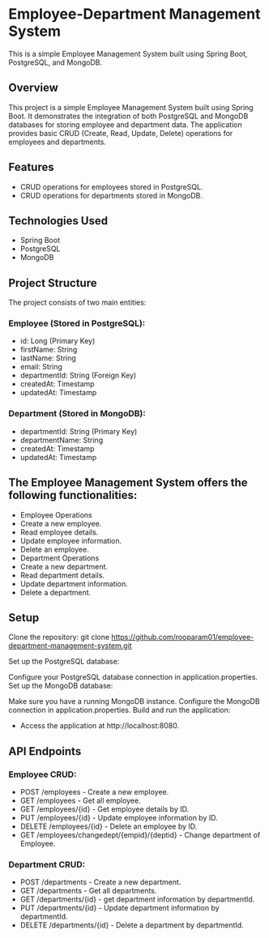 # Employee-Department Management System

This is a simple Employee Management System built using Spring Boot, PostgreSQL, and MongoDB.

## Overview
This project is a simple Employee Management System built using Spring Boot. It demonstrates the integration of both PostgreSQL and MongoDB databases for storing employee and department data. The application provides basic CRUD (Create, Read, Update, Delete) operations for employees and departments.

## Features

- CRUD operations for employees stored in PostgreSQL.
- CRUD operations for departments stored in MongoDB.

## Technologies Used
- Spring Boot
- PostgreSQL
- MongoDB

## Project Structure
The project consists of two main entities:

### Employee (Stored in PostgreSQL):

- id: Long (Primary Key)
- firstName: String
- lastName: String
- email: String
- departmentId: String (Foreign Key)
- createdAt: Timestamp
- updatedAt: Timestamp


### Department (Stored in MongoDB):

- departmentId: String (Primary Key)
- departmentName: String
- createdAt: Timestamp
- updatedAt: Timestamp

## The Employee Management System offers the following functionalities:

- Employee Operations
- Create a new employee.
- Read employee details.
- Update employee information.
- Delete an employee.
- Department Operations
- Create a new department.
- Read department details.
- Update department information.
- Delete a department.

## Setup
Clone the repository:
git clone https://github.com/rooparam01/employee-department-management-system.git

Set up the PostgreSQL database:

Configure your PostgreSQL database connection in application.properties.
Set up the MongoDB database:

Make sure you have a running MongoDB instance.
Configure the MongoDB connection in application.properties.
Build and run the application:
- Access the application at http://localhost:8080.

## API Endpoints
### Employee CRUD:

- POST /employees - Create a new employee.
- GET /employees - Get all employee.
- GET /employees/{id} - Get employee details by ID.
- PUT /employees/{id} - Update employee information by ID.
- DELETE /employees/{id} - Delete an employee by ID.
- GET /employees/changedept/{empid}/{deptid} - Change department of Employee.
### Department CRUD:

- POST /departments - Create a new department.
- GET /departments - Get all departments.
- GET /departments/{id} - get department information by departmentId.
- PUT /departments/{id} - Update department information by departmentId.
- DELETE /departments/{id} - Delete a department by departmentId.
